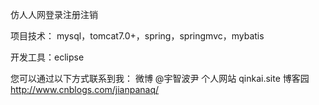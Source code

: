 仿人人网登录注册注销

项目技术：
mysql，tomcat7.0+，spring，springmvc，mybatis

开发工具：eclipse


您可以通过以下方式联系到我：
微博 @宇智波尹
个人网站 qinkai.site
博客园 http://www.cnblogs.com/jianpanaq/

